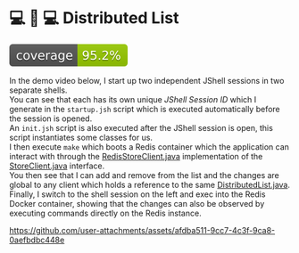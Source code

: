 # 💻 🔁 💻 Distributed List

![Coverage](./badges/jacoco.svg)

In the demo video below, I start up two independent JShell sessions in two separate shells.  
You can see that each has its own unique _JShell Session ID_ which I generate in the `startup.jsh` script which is executed automatically before the session is opened.  
An `init.jsh` script is also executed after the JShell session is open, this script instantiates some classes for us.  
I then execute `make` which boots a Redis container which the application can interact with through the [RedisStoreClient.java](src/main/java/com/conorsheppard/distributedlist/RedisStoreClient.java) implementation of the [StoreClient.java](src/main/java/com/conorsheppard/distributedlist/StoreClient.java) interface.  
You then see that I can add and remove from the list and the changes are global to any client which holds a reference to the same [DistributedList.java](src/main/java/com/conorsheppard/distributedlist/DistributedList.java).  
Finally, I switch to the shell session on the left and exec into the Redis Docker container, showing that the changes can also be observed by executing commands directly on the Redis instance.

https://github.com/user-attachments/assets/afdba511-9cc7-4c3f-9ca8-0aefbdbc448e